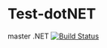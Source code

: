 # Test-dotNET
master .NET [![Build Status](http://localhost:8080/buildStatus/icon?job=testestest/Test-dotNET/master)](http://localhost:8080/buildStatus/icon?job=testestest/Test-dotNET/master)
